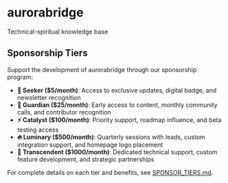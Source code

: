 # aurorabridge
Technical-spiritual knowledge base

## Sponsorship Tiers

Support the development of aurorabridge through our sponsorship program:

- **🌟 Seeker ($5/month)**: Access to exclusive updates, digital badge, and newsletter recognition
- **🌙 Guardian ($25/month)**: Early access to content, monthly community calls, and contributor recognition
- **⚡ Catalyst ($100/month)**: Priority support, roadmap influence, and beta testing access
- **🔥 Luminary ($500/month)**: Quarterly sessions with leads, custom integration support, and homepage logo placement
- **💫 Transcendent ($1000/month)**: Dedicated technical support, custom feature development, and strategic partnerships

For complete details on each tier and benefits, see [SPONSOR_TIERS.md](SPONSOR_TIERS.md).
